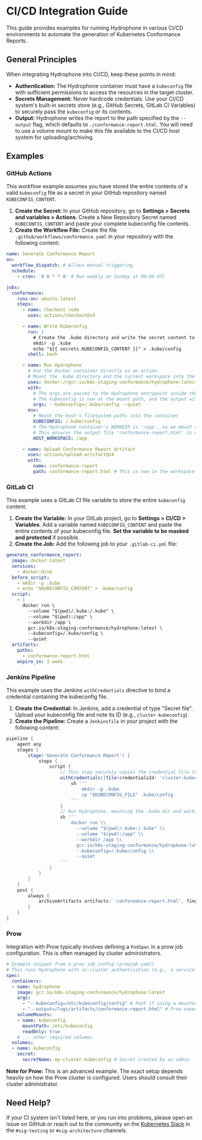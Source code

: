 # CI/CD Integration Guide

This guide provides examples for running Hydrophone in various CI/CD environments to automate the generation of Kubernetes Conformance Reports.

## General Principles

When integrating Hydrophone into CI/CD, keep these points in mind:
*   **Authentication:** The Hydrophone container must have a `kubeconfig` file with sufficient permissions to access the resources in the target cluster.
*   **Secrets Management:** Never hardcode credentials. Use your CI/CD system's built-in secrets store (e.g., GitHub Secrets, GitLab CI Variables) to securely pass the `kubeconfig` or its contents.
*   **Output:** Hydrophone writes the report to the path specified by the `--output` flag, which defaults to `./conformance-report.html`. You will need to use a volume mount to make this file available to the CI/CD host system for uploading/archiving.

## Examples

### GitHub Actions

This workflow example assumes you have stored the entire contents of a valid `kubeconfig` file as a secret in your GitHub repository named `KUBECONFIG_CONTENT`.

1.  **Create the Secret:** In your GitHub repository, go to **Settings > Secrets and variables > Actions**. Create a New Repository Secret named `KUBECONFIG_CONTENT` and paste your complete kubeconfig file contents.
2.  **Create the Workflow File:** Create the file `.github/workflows/conformance.yaml` in your repository with the following content:

```yaml
name: Generate Conformance Report
on:
  workflow_dispatch: # Allows manual triggering
  schedule:
    - cron: '0 0 * * 0' # Run weekly on Sunday at 00:00 UTC

jobs:
  conformance:
    runs-on: ubuntu-latest
    steps:
      - name: Checkout code
        uses: actions/checkout@v4

      - name: Write Kubeconfig
        run: |
          # Create the .kube directory and write the secret content to a file
          mkdir -p .kube
          echo "${{ secrets.KUBECONFIG_CONTENT }}" > .kube/config
        shell: bash

      - name: Run Hydrophone
        # Use the Docker container directly as an action.
        # Mount the .kube directory and the current workspace into the container.
        uses: docker://gcr.io/k8s-staging-conformance/hydrophone:latest
        with:
          # The args are passed to the Hydrophone entrypoint inside the container.
          # The kubeconfig is now at the mount path, and the output will be written to the workspace.
          args: --kubeconfig=/.kube/config --quiet
        env:
          # Mount the host's filesystem paths into the container
          KUBECONFIG: /.kube/config
          # The Hydrophone container's WORKDIR is '/app', so we mount the workspace there.
          # This ensures the output file 'conformance-report.html' is written to the GitHub Actions workspace.
          HOST_WORKSPACE: /app

      - name: Upload Conformance Report Artifact
        uses: actions/upload-artifact@v4
        with:
          name: conformance-report
          path: conformance-report.html # This is now in the workspace root
```

### GitLab CI

This example uses a GitLab CI file variable to store the entire `kubeconfig` content.

1.  **Create the Variable:** In your GitLab project, go to **Settings > CI/CD > Variables**. Add a variable named `KUBECONFIG_CONTENT` and paste the entire contents of your kubeconfig file. **Set the variable to be masked and protected** if possible.
2.  **Create the Job:** Add the following job to your `.gitlab-ci.yml` file:

```yaml
generate_conformance_report:
  image: docker:latest
  services:
    - docker:dind
  before_script:
    - mkdir -p .kube
    - echo "$KUBECONFIG_CONTENT" > .kube/config
  script:
    - |
      docker run \
        --volume "$(pwd)/.kube:/.kube" \
        --volume "$(pwd):/app" \
        --workdir /app \
        gcr.io/k8s-staging-conformance/hydrophone:latest \
        --kubeconfig=/.kube/config \
        --quiet
  artifacts:
    paths:
      - conformance-report.html
    expire_in: 1 week
```

### Jenkins Pipeline

This example uses the Jenkins `withCredentials` directive to bind a credential containing the kubeconfig file.

1.  **Create the Credential:** In Jenkins, add a credential of type "Secret file". Upload your kubeconfig file and note its ID (e.g., `cluster-kubeconfig`).
2.  **Create the Pipeline:** Create a `Jenkinsfile` in your project with the following content:

```groovy
pipeline {
    agent any
    stages {
        stage('Generate Conformance Report') {
            steps {
                script {
                    // This step securely copies the credential file to the workspace
                    withCredentials([file(credentialsId: 'cluster-kubeconfig', variable: 'KUBECONFIG_FILE')]) {
                        sh '''
                            mkdir -p .kube
                            cp "$KUBECONFIG_FILE" .kube/config
                        '''
                    }
                    // Run Hydrophone, mounting the .kube dir and workspace
                    sh '''
                        docker run \\
                          --volume "$(pwd)/.kube:/.kube" \\
                          --volume "$(pwd):/app" \\
                          --workdir /app \\
                          gcr.io/k8s-staging-conformance/hydrophone:latest \\
                          --kubeconfig=/.kube/config \\
                          --quiet
                    '''
                }
            }
        }
    }
    post {
        always {
            archiveArtifacts artifacts: 'conformance-report.html', fingerprint: true
        }
    }
}
```

### Prow

Integration with Prow typically involves defining a `PodSpec` in a prow job configuration. This is often managed by cluster administrators.

```yaml
# Example snippet from a prow job config (prowjob.yaml)
# This runs Hydrophone with in-cluster authentication (e.g., a service account).
spec:
  containers:
  - name: hydrophone
    image: gcr.io/k8s-staging-conformance/hydrophone:latest
    args:
      - "--kubeconfig=/etc/kubeconfig/config" # Path if using a mounted in-cluster config
      - "--output=/logs/artifacts/conformance-report.html" # Prow expects artifacts in /logs/artifacts/
    volumeMounts:
    - name: kubeconfig
      mountPath: /etc/kubeconfig
      readOnly: true
    # ... other required volumes
  volumes:
  - name: kubeconfig
    secret:
      secretName: my-cluster-kubeconfig # Secret created by an admin
```

**Note for Prow:** This is an advanced example. The exact setup depends heavily on how the Prow cluster is configured. Users should consult their cluster administrator.

## Need Help?

If your CI system isn't listed here, or you run into problems, please open an issue on GitHub or reach out to the community on the [Kubernetes Slack](https://slack.k8s.io/) in the `#sig-testing` or `#sig-architecture` channels.
